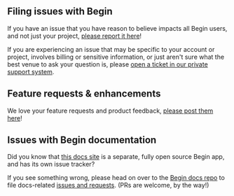 ## Filing issues with Begin

If you have an issue that you have reason to believe impacts all Begin users, and not just your project, [please report it here](https://github.com/smallwins/begin-issues/issues/new?template=bug-report.md)!

If you are experiencing an issue that may be specific to your account or project, involves billing or sensitive information, or just aren't sure what the best venue to ask your question is, please [open a ticket in our private support system](https://begin-help.zendesk.com/hc/en-us/requests/new).


## Feature requests & enhancements

We love your feature requests and product feedback, [please post them here](https://github.com/smallwins/begin-issues/issues/new?template=feature-request.md)!


## Issues with Begin documentation

Did you know that [this docs site](/) is a separate, fully open source Begin app, and has its own issue tracker?

If you see something wrong, please head on over to the [Begin docs repo](https://github.com/smallwins/docs.begin.com) to file docs-related [issues and requests](https://github.com/smallwins/docs.begin.com/issues/new/choose). (PRs are welcome, by the way!)
